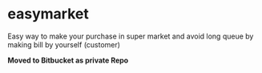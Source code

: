# easymarket
Easy way to make your purchase in super market and avoid long queue by making bill by yourself (customer)

<b>Moved to Bitbucket as private Repo</b>
